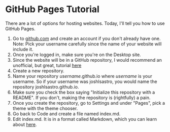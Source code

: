 # GitHub Pages Tutorial

There are a lot of options for hosting websites. Today, I'll tell you how to use GitHub Pages.

1. Go to [github.com](https://github.com) and create an account if you don't already have one. Note: Pick your username carefully since the name of your website will include it.
2. Once you're logged in, make sure you're on the Desktop site.
3. Since the website will be in a GitHub repository, I would recommend an unofficial, but great, tutorial [here](https://www.youtube.com/watch?v=BCQHnlnPusY)
4. Create a new repository.
5. Name your repository *username*.github.io where *username* is your username. So if your username was joshlsastro, you would name the repository joshlsastro.github.io.
6. Make sure you check the box saying "Initialize this repository with a README". If you don't, making the repository is (rightfully) a pain.
7. Once you create the repository, go to Settings and under "Pages", pick a theme with the theme chooser. 
8. Go back to Code and create a file named index.md.
9. Edit index.md. It is in a format called Markdown, which you can learn about [here](https://github.com/adam-p/markdown-here/wiki/Markdown-Cheatsheet).
